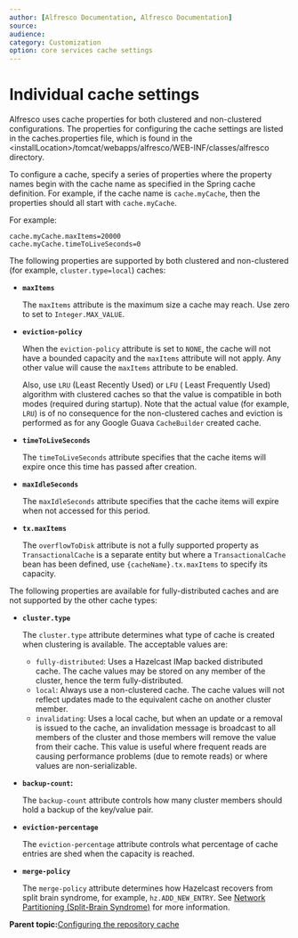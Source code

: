 ```yaml
---
author: [Alfresco Documentation, Alfresco Documentation]
source: 
audience: 
category: Customization
option: core services cache settings
---
```


# Individual cache settings

Alfresco uses cache properties for both clustered and non-clustered configurations. The properties for configuring the cache settings are listed in the caches.properties file, which is found in the <installLocation\>/tomcat/webapps/alfresco/WEB-INF/classes/alfresco directory.

To configure a cache, specify a series of properties where the property names begin with the cache name as specified in the Spring cache definition. For example, if the cache name is `cache.myCache`, then the properties should all start with `cache.myCache`.

For example:

```
cache.myCache.maxItems=20000
cache.myCache.timeToLiveSeconds=0 
```

The following properties are supported by both clustered and non-clustered \(for example, `cluster.type=local`\) caches:

-   **`maxItems`**

    The `maxItems` attribute is the maximum size a cache may reach. Use zero to set to `Integer.MAX_VALUE`.


-   **`eviction-policy`**

    When the `eviction-policy` attribute is set to `NONE`, the cache will not have a bounded capacity and the `maxItems` attribute will not apply. Any other value will cause the `maxItems` attribute to be enabled.

    Also, use `LRU` \(Least Recently Used\) or `LFU` \( Least Frequently Used\) algorithm with clustered caches so that the value is compatible in both modes \(required during startup\). Note that the actual value \(for example, `LRU`\) is of no consequence for the non-clustered caches and eviction is performed as for any Google Guava `CacheBuilder` created cache.


-   **`timeToLiveSeconds`**

    The `timeToLiveSeconds` attribute specifies that the cache items will expire once this time has passed after creation.


-   **`maxIdleSeconds`**

    The `maxIdleSeconds` attribute specifies that the cache items will expire when not accessed for this period.


-   **`tx.maxItems`**

    The `overflowToDisk` attribute is not a fully supported property as `TransactionalCache` is a separate entity but where a `TransactionalCache` bean has been defined, use `{cacheName}.tx.maxItems` to specify its capacity.


The following properties are available for fully-distributed caches and are not supported by the other cache types:

-   **`cluster.type`**

    The `cluster.type` attribute determines what type of cache is created when clustering is available. The acceptable values are:

    -   `fully-distributed`: Uses a Hazelcast IMap backed distributed cache. The cache values may be stored on any member of the cluster, hence the term fully-distributed.
    -   `local`: Always use a non-clustered cache. The cache values will not reflect updates made to the equivalent cache on another cluster member.
    -   `invalidating`: Uses a local cache, but when an update or a removal is issued to the cache, an invalidation message is broadcast to all members of the cluster and those members will remove the value from their cache. This value is useful where frequent reads are causing performance problems \(due to remote reads\) or where values are non-serializable.

-   **`backup-count`:**

    The `backup-count` attribute controls how many cluster members should hold a backup of the key/value pair.


-   **`eviction-percentage`**

    The `eviction-percentage` attribute controls what percentage of cache entries are shed when the capacity is reached.


-   **`merge-policy`**

    The `merge-policy` attribute determines how Hazelcast recovers from split brain syndrome, for example, `hz.ADD_NEW_ENTRY`. See [Network Partitioning \(Split-Brain Syndrome\)](http://hazelcast.org/docs/2.4/manual/html-single/#NetworkPartitioning) for more information.


**Parent topic:**[Configuring the repository cache](../concepts/cache-memorysettings.md)

